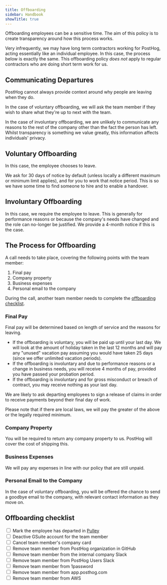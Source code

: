 ```yaml
---
title: Offboarding
sidebar: Handbook
showTitle: true
---
```


Offboarding employees can be a sensitive time. The aim of this policy is to create transparency around how this process works.

Very infrequently, we may have long term contractors working for PostHog, acting essentially like an individual employee. In this case, the process below is exactly the same.  This offboarding policy *does not* apply to regular contractors who are doing short term work for us.

## Communicating Departures

PostHog cannot always provide context around why people are leaving when they do.

In the case of voluntary offboarding, we will ask the team member if they wish to share what they're up to next with the team.

In the case of involuntary offboarding, we are unlikely to communicate any reasons to the rest of the company other than the fact the person has left. Whilst transparency is something we value greatly, this information affects individuals' privacy. 

## Voluntary Offboarding

In this case, the employee chooses to leave.

We ask for 30 days of notice by default (unless locally a different maximum or minimum limit applies), and for you to work that notice period. This is so we have some time to find someone to hire and to enable a handover.

## Involuntary Offboarding

In this case, we require the employee to leave. This is generally for performance reasons or because the company's needs have changed and the role can no-longer be justified. We provide a 4-month notice if this is the case. 

## The Process for Offboarding

A call needs to take place, covering the following points with the team member:

1. Final pay
1. Company property
1. Business expenses
1. Personal email to the company

During the call, another team member needs to complete the [offboarding checklist](#offboarding-checklist).

### Final Pay

Final pay will be determined based on length of service and the reasons for leaving.

* If the offboarding is voluntary, you will be paid up until your last day. We will look at the amount of holiday taken in the last 12 months and will pay any "unused" vacation pay assuming you would have taken 25 days (since we offer unlimited vacation periods).
* If the offboarding is involuntary and due to performance reasons or a change in business needs, you will receive 4 months of pay, provided you have passed your probation period. 
* If the offboarding is involuntary and for gross misconduct or breach of contract, you may receive nothing as your last day.

We are likely to ask departing employees to sign a release of claims in order to receive payments beyond their final day of work.

Please note that if there are local laws, we will pay the greater of the above or the legally required minimum.

### Company Property

You will be required to return any company property to us. PostHog will cover the cost of shipping this.

### Business Expenses

We will pay any expenses in line with our policy that are still unpaid.

### Personal Email to the Company

In the case of voluntary offboarding, you will be offered the chance to send a goodbye email to the company, with relevant contact information as they move on.

## Offboarding checklist

<input type="checkbox"/> Mark the employee has departed in [Pulley](https://pulley.com) <br />
<input type="checkbox"/> Deactive GSuite account for the team member <br />
<input type="checkbox"/> Cancel team member's company card <br />
<input type="checkbox"/> Remove team member from PostHog organization in GitHub <br />
<input type="checkbox"/> Remove team member from the internal company Slack <br />
<input type="checkbox"/> Remove team member from PostHog Users Slack <br />
<input type="checkbox"/> Remove team member from 1password <br />
<input type="checkbox"/> Remove team member from app.posthog.com <br />
<input type="checkbox"/> Remove team member from AWS <br />
